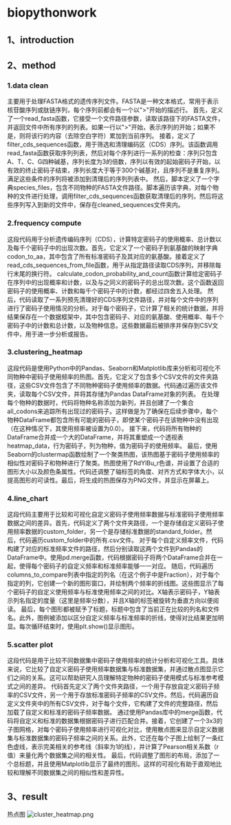 # biopythonwork

## 1、introduction

## 2、method
### 1.data clean


主要用于处理FASTA格式的遗传序列文件。FASTA是一种文本格式，常用于表示核苷酸序列或肽链序列，每个序列前都会有一个以">"开始的描述行。
首先，定义了一个read_fasta函数，它接受一个文件路径参数，读取该路径下的FASTA文件，并返回文件中所有序列的列表。如果一行以">"开始，表示序列的开始；如果不是，则将该行的内容（去除空白字符）累加到当前序列。
接着，定义了filter_cds_sequences函数，用于筛选和清理编码区（CDS）序列。该函数调用read_fasta函数获取序列列表，然后对每个序列进行一系列的检查：序列只包含A、T、C、G四种碱基，序列长度为3的倍数，序列以有效的起始密码子开始，以有效的终止密码子结束，序列长度大于等于300个碱基对，且序列不是重复序列。满足这些条件的序列将被添加到清理后的序列列表中。
然后，脚本定义了一个字典species_files，包含不同物种的FASTA文件路径。脚本遍历该字典，对每个物种的文件进行处理，调用filter_cds_sequences函数获取清理后的序列，然后将这些序列写入到新的文件中，保存在cleaned_sequences文件夹内。


### 2.frequency compute

这段代码用于分析遗传编码序列（CDS），计算特定密码子的使用概率、总计数以及每千个密码子中的出现次数。首先，它定义了一个密码子到氨基酸的映射字典codon_to_aa，其中包含了所有标准密码子及其对应的氨基酸。接着定义了				read_cds_sequences_from_file函数，用于从指定路径读取CDS序列，并移除每行末尾的换行符。
calculate_codon_probability_and_count函数计算给定密码子在序列中的出现概率和计数，以及与之同义的密码子的总出现次数。这个函数返回密码子的使用概率、计数和每千个密码子中的计数，都经过四舍五入处理。
然后，代码读取了一系列预先清理好的CDS序列文件路径，并对每个文件中的序列进行了密码子使用情况的分析。对于每个密码子，它计算了相关的统计数据，并将结果保存在一个数据框架中，其中包含密码子、对应的氨基酸、使用概率、每千个密码子中的计数和总计数，以及物种信息。这些数据最后被排序并保存到CSV文件中，用于进一步分析或报告。

### 3.clustering_heatmap

这段代码是使用Python中的Pandas、Seaborn和Matplotlib库来分析和可视化不同物种中密码子使用频率的热图。首先，它定义了包含多个CSV文件的文件夹路径，这些CSV文件包含了不同物种密码子使用频率的数据。代码通过遍历该文件夹，读取每个CSV文件，并将其存储为Pandas DataFrame对象的列表。
在处理每个物种的数据时，代码将物种名称添加为新列，并且创建了一个集合all_codons来追踪所有出现过的密码子。这样做是为了确保在后续步骤中，每个物种DataFrame都包含所有可能的密码子，即使某个密码子在该物种中没有出现（在这种情况下，其使用频率被设置为0.0）。
接下来，代码将所有物种的DataFrame合并成一个大的DataFrame，并将其重塑成一个透视表heatmap_data，行为密码子，列为物种，值为密码子的使用频率。
最后，使用Seaborn的clustermap函数绘制了一个聚类热图，该热图基于密码子使用频率的相似性对密码子和物种进行了聚类。热图使用了RdYlBu_r色谱，并设置了合适的图形大小以及颜色条属性。代码还调整了轴标签的角度、对齐方式和字体大小，以提高图形的可读性。最后，将生成的热图保存为PNG文件，并显示在屏幕上。

###   4.line_chart

这段代码主要用于比较和可视化自定义密码子使用频率数据与标准密码子使用频率数据之间的差异。首先，代码定义了两个文件夹路径，一个是存储自定义密码子使用频率数据的custom_folder，另一个是存储标准数据的standard_folder。然后，代码遍历custom_folder中的所有.csv文件。
对于每个自定义频率文件，代码构建了对应的标准频率文件的路径，然后分别读取这两个文件到Pandas的DataFrame中。使用pd.merge函数，代码根据密码子将两个DataFrame合并在一起，使得每个密码子的自定义频率和标准频率能够一一对应。
随后，代码遍历columns_to_compare列表中指定的列名（在这个例子中是Fraction），对于每个指定的列，它创建一个新的图形窗口，并绘制两个频率的折线图。这些图显示了每个密码子的自定义使用频率与标准使用频率之间的对比。X轴表示密码子，Y轴表示列名指定的度量（这里是频率分数），并且X轴的标签被旋转为垂直方向以便阅读。
最后，每个图形都被赋予了标题，标题中包含了当前正在比较的列名和文件名。此外，图例被添加以区分自定义频率与标准频率的折线，使得对比结果更加明显。每次循环结束时，使用plt.show()显示图形。

###   5.scatter plot

这段代码是用于比较不同数据集中密码子使用频率的统计分析和可视化工具。具体来说，它比较了自定义密码子使用频率数据集与标准数据集，并通过散点图显示它们之间的关系。这可以帮助研究人员理解特定物种的密码子使用模式与标准参考模式之间的差异。
代码首先定义了两个文件夹路径，一个用于存放自定义密码子频率的CSV文件，另一个用于存放标准密码子频率的CSV文件。然后，代码遍历自定义文件夹中的所有CSV文件，对于每个文件，它构建了文件的完整路径，然后加载了自定义和标准的密码子频率数据。
通过使用Pandas库中的merge函数，代码将自定义和标准的数据集根据密码子进行匹配合并。接着，它创建了一个3x3的子图网格，对每个密码子使用频率进行可视化对比，使用散点图来显示自定义数据集与标准数据集的密码子频率之间的关系。此外，它还在每个子图上绘制了一条红色虚线，表示完美相关的参考线（斜率为1的线），并计算了Pearson相关系数（r值）来量化两个数据集之间的相关性。
最后，代码调整了图形的布局，添加了一个总标题，并且使用Matplotlib显示了最终的图形。这样的可视化有助于直观地比较和理解不同数据集之间的相似性和差异性。


## 3、result

热点图
![cluster_heatmap.png](..%2F..%2Ffinalbio%2FpythonProject%2Fcluster_heatmap.png)

